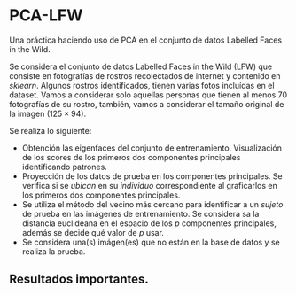 # PCA-LFW
Una práctica haciendo uso de PCA en el conjunto de datos Labelled Faces in the Wild.

Se considera el conjunto de datos Labelled Faces in the Wild (LFW) que consiste en fotografías de rostros recolectados de internet y contenido en *sklearn*. Algunos rostros identificados, tienen varias fotos incluídas en el dataset. Vamos a considerar solo aquellas personas que tienen al menos 70 fotografías de su rostro, también, vamos a considerar el tamaño original de la imagen $(125 \times 94)$.

Se realiza lo siguiente:
* Obtención las eigenfaces del conjunto de entrenamiento. Visualización de los scores de los primeros dos componentes principales identificando patrones.
* Proyección de los datos de prueba en los componentes principales. Se verifica si se *ubican* en su *individuo* correspondiente al graficarlos en los primeros dos componentes principales.
* Se utiliza el método del vecino más cercano para identificar a un *sujeto* de prueba en las imágenes de entrenamiento. Se considera sa la distancia euclideana en el espacio de los $p$ componentes principales, además se decide qué valor de $p$ usar.
* Se considera una(s) imágen(es) que no están en la base de datos y se realiza la prueba. 


## Resultados importantes.

